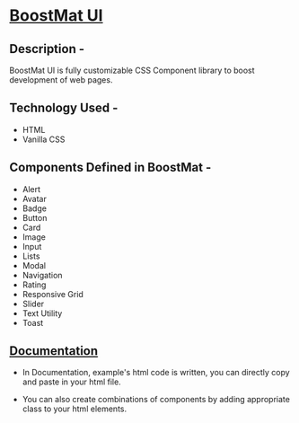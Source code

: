# [BoostMat UI](https://boostmat-ui.netlify.app)
## Description -
BoostMat UI is fully customizable CSS Component library to boost development of web pages.
## Technology Used -
  * HTML
  * Vanilla CSS

## Components Defined in BoostMat  -
  * Alert
  * Avatar
  * Badge
  * Button
  * Card
  * Image
  * Input
  * Lists
  * Modal
  * Navigation 
  * Rating
  * Responsive Grid
  * Slider
  * Text Utility
  * Toast
  
## [Documentation](https://boostmat-ui.netlify.app/components/main.html)
* In Documentation, example's html code is written, you can directly copy and paste in your html file.

* You can also create combinations of components by adding appropriate class to your html elements.
